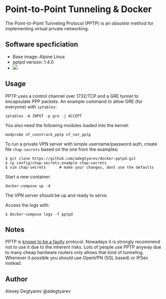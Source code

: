 # Point-to-Point Tunneling & Docker

The Point-to-Point Tunneling Protocol (PPTP) is an *obsolete* method for
implementing virtual private networking.


## Software specficiation

* Base image: Alpine Linux
* pptpd version: 1.4.0
* [![](https://images.microbadger.com/badges/image/adegtyarev/pptpd.svg)](https://microbadger.com/images/adegtyarev/pptpd "the download size and the number of layers")


## Usage

PPTP uses a control channel over 1732/TCP and a GRE tunnel to encapsulate PPP
packets.  An example command to allow GRE (for everyone) with `iptables`:

    iptables -A INPUT -p gre -j ACCEPT 

You also need the following modules loaded into the kernel:

    modprobe nf_conntrack_pptp nf_nat_pptp

To run a private VPN server with simple username/password auth, create file
`chap-secrets` based on the one from the examples:

    $ git clone https://github.com/adegtyarev/docker-pptpd.git
    $ cp config/chap-secrets.example chap-secrets
    $ vim chap-secrets      # make your changes, dont use the defaults

Start a new container:

    docker-compose up -d

The VPN server should be up and ready to serve.

Access the logs with:

    $ docker-compose logs -f pptpd


## Notes

PPTP is [known to be a faulty](http://poptop.sourceforge.net/dox/protocol-security.phtml) protocol.
Nowadays it is strongly recommend not to use it due to the inherent risks. Lots
of people use PPTP anyway due to many cheap hardware routers only allows that
kind of tunneling.  Whenever it possible you should use OpenVPN (SSL based) or
IPSec instead.


## Author

Alexey Degtyarev @adegtyarev
